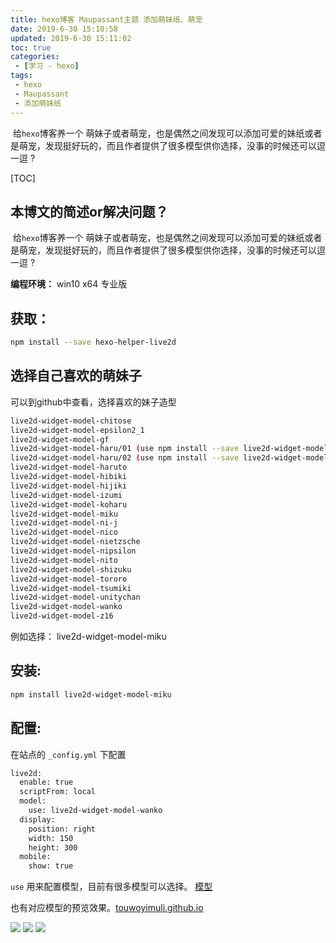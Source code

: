```yaml
---
title: hexo博客 Maupassant主题 添加萌妹纸、萌宠
date: 2019-6-30 15:10:58
updated: 2019-6-30 15:11:02
toc: true
categories: 
 - [学习 - hexo]
tags: 
 - hexo
 - Maupassant
 - 添加萌妹纸
---
```




​		给`hexo`博客养一个 萌妹子或者萌宠，也是偶然之间发现可以添加可爱的妹纸或者是萌宠，发现挺好玩的，而且作者提供了很多模型供你选择，没事的时候还可以逗一逗 ?

<!-- more -->

[TOC]



## 本博文的简述or解决问题？

​		给`hexo`博客养一个 萌妹子或者萌宠，也是偶然之间发现可以添加可爱的妹纸或者是萌宠，发现挺好玩的，而且作者提供了很多模型供你选择，没事的时候还可以逗一逗 ?



**编程环境：**  win10 x64 专业版



## 获取：

```bash
npm install --save hexo-helper-live2d
```



## 选择自己喜欢的萌妹子

可以到github中查看，选择喜欢的妹子造型

```bash
live2d-widget-model-chitose
live2d-widget-model-epsilon2_1
live2d-widget-model-gf
live2d-widget-model-haru/01 (use npm install --save live2d-widget-model-haru)
live2d-widget-model-haru/02 (use npm install --save live2d-widget-model-haru)
live2d-widget-model-haruto
live2d-widget-model-hibiki
live2d-widget-model-hijiki
live2d-widget-model-izumi
live2d-widget-model-koharu
live2d-widget-model-miku
live2d-widget-model-ni-j
live2d-widget-model-nico
live2d-widget-model-nietzsche
live2d-widget-model-nipsilon
live2d-widget-model-nito
live2d-widget-model-shizuku
live2d-widget-model-tororo
live2d-widget-model-tsumiki
live2d-widget-model-unitychan
live2d-widget-model-wanko
live2d-widget-model-z16
```

例如选择： live2d-widget-model-miku



## 安装:

```bash
npm install live2d-widget-model-miku
```



## 配置:

在站点的 `_config.yml` 下配置

```bash
live2d:
  enable: true
  scriptFrom: local
  model:
    use: live2d-widget-model-wanko
  display:
    position: right
    width: 150
    height: 300
  mobile:
    show: true
```

`use` 用来配置模型，目前有很多模型可以选择。 [模型](https://github.com/xiazeyu/live2d-widget-models)

也有对应模型的预览效果。[touwoyimuli.github.io](https://touwoyimuli.github.io/)

<img src="https://raw.githubusercontent.com/touwoyimuli/FigureBed/master/img/20190926232733.png"/>

<img src="https://raw.githubusercontent.com/touwoyimuli/FigureBed/master/img/20190926233018.png"/>

<img src="https://raw.githubusercontent.com/touwoyimuli/FigureBed/master/img/20190926232757.png"/>

